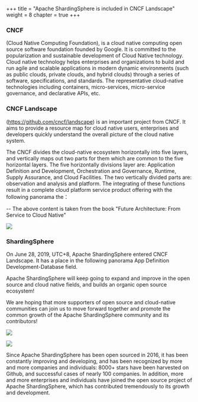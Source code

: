 +++
title = "Apache ShardingSphere is included in CNCF Landscape"
weight = 8
chapter = true
+++

### CNCF

(Cloud Native Computing Foundation), is a cloud native computing open source software foundation founded by Google. It is committed to the popularization and sustainable development of Cloud Native technology. Cloud native technology helps enterprises and organizations to build and run agile and scalable applications in modern dynamic environments (such as public clouds, private clouds, and hybrid clouds) through a series of software, specifications, and standards. The representative cloud-native technologies including containers, micro-services, micro-service governance, and declarative APIs, etc.

### CNCF Landscape

(https://github.com/cncf/landscape) is an important project from CNCF. It aims to provide a resource map for cloud native users, enterprises and developers quickly understand the overall picture of the cloud native system.

The CNCF divides the cloud-native ecosystem horizontally into five layers, and vertically maps out two parts for them which are common to the five horizontal layers. The five horizontally divisions layer are: Application Definition and Development, Orchestration and Governance, Runtime, Supply Assurance, and Cloud Facilities. The two vertically divided parts are: observation and analysis and platform. The integrating of these functions result in a complete cloud platform service product offering with the following panorama the：

-- The above content is taken from the book "Future Architecture: From Service to Cloud Native"

![](https://shardingsphere.apache.org/blog/img/CNCF1.jpg)

### ShardingSphere

On June 28, 2019, UTC+8, Apache ShardingSphere entered CNCF Landscape. It has a place in the following panorama App Definition Development-Database field.

Apache ShardingSphere will keep going to expand and improve in the open source and cloud native fields, and builds an organic open source ecosystem!

We are hoping that more supporters of open source and cloud-native communities can join us to move forward together and promote the common growth of the Apache ShardingSphere community and its contributors!

![](https://shardingsphere.apache.org/blog/img/CNCF2.jpg)

![](https://shardingsphere.apache.org/blog/img/CNCF3.jpg)

Since Apache ShardingSphere has been open sourced in 2016, it has been constantly improving and developing, and has been recognized by more and more companies and individuals: 8000+ stars have been harvested on Github, and successful cases of nearly 100 companies. In addition, more and more enterprises and individuals have joined the open source project of Apache ShardingSphere, which has contributed tremendously to its growth and development.
